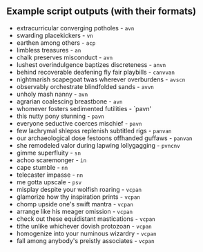 ## Example script outputs (with their formats)
* extracurricular converging potholes - `avn`
* swarding placekickers - `vn`
* earthen among others - `acp`
* limbless treasures - `an`
* chalk preserves misconduct - `avn`
* lushest overindulgence baptizes discreteness - `anvn`
* behind recoverable deafening fly fair playbills - `canvvan`
* nightmarish scapegoat twas wherever overburdens - `avscn`
* observably orchestrate blindfolded sands - `avvn`
* unholy mash nanny - `avn`
* agrarian coalescing breastbone - `avn`
* whomever fosters sedimented futilities - `pavn'
* this nutty pony stunning - `pavn`
* everyone seductive coerces mischief - `pavn`
* few lachrymal shlepss replenish subtitled rigs - `panvan`
* our archaeological dose festoons offhanded guffaws - `panvan`
* she remodeled valor during lapwing lollygagging - `pvncnv`
* gimme superfluity - `sn`
* achoo scaremonger - `in`
* cape stumble - `nn`
* telecaster impasse - `nn`
* me gotta upscale - `psv`
* misplay despite your wolfish roaring - `vcpan`
* glamorize how thy inspiration prints - `vcpan`
* chomp upside one's swift mantra - `vcpan`
* arrange like his meager omission - `vcpan`
* check out these equidistant mastications - `vcpan`
* tithe unlike whichever dovish protozoan - `vcpan`
* homogenize into your numinous wizardry - `vcpan`
* fall among anybody's preistly associates - `vcpan`